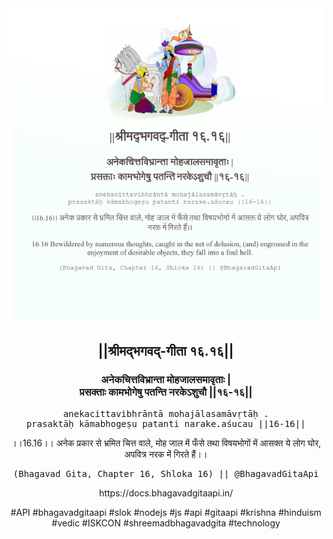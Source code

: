 <img src="../../asset/BG_16_16.png"/>
<center><h2>||श्रीमद्‍भगवद्‍-गीता १६.१६||</h2>
<h3>अनेकचित्तविभ्रान्ता मोहजालसमावृताः |<br/>प्रसक्ताः कामभोगेषु पतन्ति नरकेऽशुचौ ||१६-१६||</h3>
<pre>anekacittavibhrāntā mohajālasamāvṛtāḥ .<br/>prasaktāḥ kāmabhogeṣu patanti narake.aśucau ||16-16||</pre>
<p>।।16.16।। अनेक प्रकार से भ्रमित चित्त वाले, मोह जाल में फँसे तथा विषयभोगों में आसक्त ये लोग घोर, अपवित्र नरक में गिरते हैं।।</p>
<pre>(Bhagavad Gita, Chapter 16, Shloka 16) || @BhagavadGitaApi</pre><p>https://docs.bhagavadgitaapi.in/</p><p>#API #bhagavadgitaapi #slok #nodejs #js #api #gitaapi #krishna #hinduism #vedic #ISKCON #shreemadbhagavadgita #technology</p></center>